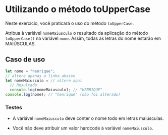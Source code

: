 # Utilizando o método toUpperCase

Neste exercício, você praticará o uso do método `toUpperCase`.

Atribua à variável `nomeMaiusculo` o resultado da aplicação do método `toUpperCase()` na variável `nome`. Assim, todas as letras do nome estarão em MAIÚSCULAS.

## Caso de uso

```js
let nome = "henrique";
// altere apenas a linha abaixo
let nomeMaiusculo = // altere aqui
  // Resultado
  console.log(nomeMaiusculo); // "HENRIQUE"
console.log(nome); // "henrique" (não foi alterado)
```

### Testes

- A variável `nomeMaiusculo` deve conter o nome todo em letras maiúsculas.

- Você não deve atribuir um valor hardcode à variável `nomeMaiusculo`.
